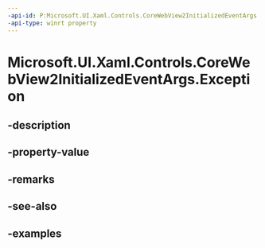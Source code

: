 ```yaml
---
-api-id: P:Microsoft.UI.Xaml.Controls.CoreWebView2InitializedEventArgs.Exception
-api-type: winrt property
---
```


# Microsoft.UI.Xaml.Controls.CoreWebView2InitializedEventArgs.Exception

<!--
public System.Exception Exception { get; }
-->


## -description

## -property-value

## -remarks

## -see-also

## -examples


